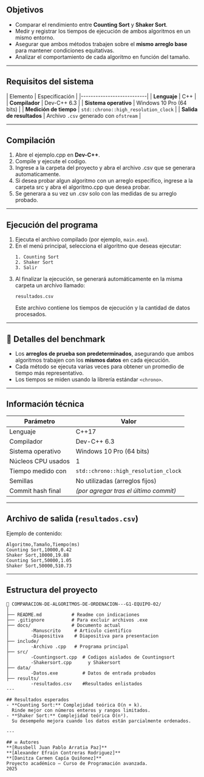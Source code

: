 ## Objetivos
- Comparar el rendimiento entre **Counting Sort** y **Shaker Sort**.  
- Medir y registrar los tiempos de ejecución de ambos algoritmos en un mismo entorno.  
- Asegurar que ambos métodos trabajen sobre el **mismo arreglo base** para mantener condiciones equitativas.  
- Analizar el comportamiento de cada algoritmo en función del tamaño.
---

## Requisitos del sistema
| Elemento | Especificación |
|---------------------------|
| **Lenguaje** | C++ |
| **Compilador** | Dev-C++ 6.3 |
| **Sistema operativo** | Windows 10 Pro (64 bits) |
| **Medición de tiempo** | `std::chrono::high_resolution_clock` |
| **Salida de resultados** | Archivo `.csv` generado con `ofstream` |

---

## Compilación

1. Abre el ejemplo.cpp en **Dev-C++**.  
2. Compile y ejecute el codigo.
3. Ingrese a la carpeta del proyecto y abra el archivo .csv que se generara automaticamente.
4. Si desea probar algun algoritmo con un arreglo especifico, ingrese a la carpeta src y abra el algoritmo.cpp que desea probar.
5. Se generara a su vez un .csv solo con las medidas de su arreglo probado.


---

## Ejecución del programa

1. Ejecuta el archivo compilado (por ejemplo, `main.exe`).  
2. En el menú principal, selecciona el algoritmo que deseas ejecutar:  
   ```
   1. Counting Sort
   2. Shaker Sort
   3. Salir
   ```
3. Al finalizar la ejecución, se generará automáticamente en la misma carpeta un archivo llamado:
   ```
   resultados.csv
   ```
   Este archivo contiene los tiempos de ejecución y la cantidad de datos procesados.

---

## 🧮 Detalles del benchmark

- Los **arreglos de prueba son predeterminados**, asegurando que ambos algoritmos trabajen con los **mismos datos** en cada ejecución.  
- Cada método se ejecuta varias veces para obtener un promedio de tiempo más representativo.  
- Los tiempos se miden usando la librería estándar `<chrono>`.

---

## Información técnica

| Parámetro | Valor |
|------------|-------|
| Lenguaje | C++17 |
| Compilador | Dev-C++ 6.3 |
| Sistema operativo | Windows 10 Pro (64 bits) |
| Núcleos CPU usados | 1 |
| Tiempo medido con | `std::chrono::high_resolution_clock` |
| Semillas | No utilizadas (arreglos fijos) |
| Commit hash final | *(por agregar tras el último commit)* |

---

## Archivo de salida (`resultados.csv`)

Ejemplo de contenido:

```
Algoritmo,Tamaño,Tiempo(ms)
Counting Sort,10000,0.42
Shaker Sort,10000,19.88
Counting Sort,50000,1.05
Shaker Sort,50000,510.73
```

---

## Estructura del proyecto

```
📁 COMPARACION-DE-ALGORITMOS-DE-ORDENACION---G1-EQUIPO-02/
│
├── README.md           # Readme con indicaciones
├── .gitignore          # Para excluir archivos .exe
├── docs/               # Documento actual
│        -Manuscrito     # Articulo cientifico
│        -Diapositiva    # Diapositiva para presentacion
├── include/ 
│        -Archivo .cpp   # Programa principal
├── src/ 
│        -Countingsort.cpp  # Codigos aislados de Countingsort 
│        -Shakersort.cpp      y Shakersort
├── data/ 
│        -Datos.exe         # Datos de entrada probados
├── results/
         -resultados.csv    #Resultados enlistados
---

## Resultados esperados
- **Counting Sort:** Complejidad teórica O(n + k).  
  Rinde mejor con números enteros y rangos limitados.  
- **Shaker Sort:** Complejidad teórica O(n²).  
  Su desempeño mejora cuando los datos están parcialmente ordenados.

---

## ✉️ Autores
**[Russbell Juan Pablo Arratia Paz]**
**[Alexander Efrain Contreras Rodriguez]**  
**[Danitza Carmen Capía Quiñonez]**  
Proyecto académico — Curso de Programación avanzada.  
2025  